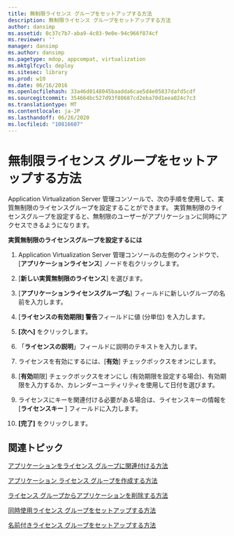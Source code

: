 ```yaml
---
title: 無制限ライセンス グループをセットアップする方法
description: 無制限ライセンス グループをセットアップする方法
author: dansimp
ms.assetid: 0c37c7b7-aba9-4c03-9e0e-94c966f874cf
ms.reviewer: ''
manager: dansimp
ms.author: dansimp
ms.pagetype: mdop, appcompat, virtualization
ms.mktglfcycl: deploy
ms.sitesec: library
ms.prod: w10
ms.date: 06/16/2016
ms.openlocfilehash: 33a46d0148045baadda6cae5d4e05837dafd5cdf
ms.sourcegitcommit: 354664bc527d93f80687cd2eba70d1eea024c7c3
ms.translationtype: MT
ms.contentlocale: ja-JP
ms.lasthandoff: 06/26/2020
ms.locfileid: "10816607"
---
```

# 無制限ライセンス グループをセットアップする方法


Application Virtualization Server 管理コンソールで、次の手順を使用して、実質無制限のライセンスグループを設定することができます。 実質無制限のライセンスグループを設定すると、無制限のユーザーがアプリケーションに同時にアクセスできるようになります。

**実質無制限のライセンスグループを設定するには**

1.  Application Virtualization Server 管理コンソールの左側のウィンドウで、[**アプリケーションライセンス**] ノードを右クリックします。

2.  [**新しい実質無制限のライセンス**] を選びます。

3.  [**アプリケーションライセンスグループ名**] フィールドに新しいグループの名前を入力します。

4.  [**ライセンスの有効期限] 警告**フィールドに値 (分単位) を入力します。

5.  **[次へ]** をクリックします。

6.  「**ライセンスの説明**」フィールドに説明のテキストを入力します。

7.  ライセンスを有効にするには、[**有効**] チェックボックスをオンにします。

8.  [**有効**期限] チェックボックスをオンにし (有効期限を設定する場合)、有効期限を入力するか、カレンダーユーティリティを使用して日付を選びます。

9.  ライセンスにキーを関連付ける必要がある場合は、ライセンスキーの情報を [**ライセンスキー** ] フィールドに入力します。

10. **[完了]** をクリックします。

## 関連トピック


[アプリケーションをライセンス グループに関連付ける方法](how-to-associate-an-application-with-a-license-group.md)

[アプリケーション ライセンス グループを作成する方法](how-to-create-an-application-license-group.md)

[ライセンス グループからアプリケーションを削除する方法](how-to-remove-an-application-from-a-license-group.md)

[同時使用ライセンス グループをセットアップする方法](how-to-set-up-a-concurrent-license-group.md)

[名前付きライセンス グループをセットアップする方法](how-to-set-up-a-named-license-group.md)

 

 





